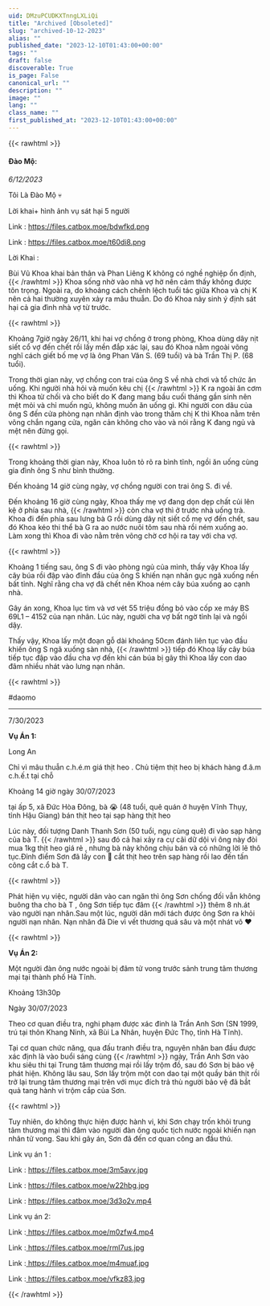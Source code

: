 ```yaml
---
uid: DMzuPCUDKXTnngLXLiQi
title: "Archived [Obsoleted]"
slug: "archived-10-12-2023"
alias: ""
published_date: "2023-12-10T01:43:00+00:00"
tags: ""
draft: false
discoverable: True
is_page: False
canonical_url: ""
description: ""
image: ""
lang: ""
class_name: ""
first_published_at: "2023-12-10T01:43:00+00:00"
---
```

{{< rawhtml >}}
<h4>Đào Mộ:</h4>
<p><i>6/12/2023</i></p>
<p>Tôi Là Đào Mộ 💀</P>
<p>Lời khai+ hình ảnh vụ sát hại 5 người</P>
<p>Link : <a href="https://files.catbox.moe/bdwfkd.png">https://files.catbox.moe/bdwfkd.png</a></P>
<p>Link : <a href="https://files.catbox.moe/t60di8.png">https://files.catbox.moe/t60di8.png</a></p>
<p>Lời Khai :</P>
<p>Bùi Vũ Khoa khai bản thân và Phan Liêng K không có nghề nghiệp ổn định, 
{{< /rawhtml >}}
Khoa sống nhờ vào nhà vợ hờ nên cảm thấy không được tôn trọng. Ngoài ra, do khoảng cách chênh lệch tuổi tác giữa 
Khoa và chị K nên cả hai thường xuyên xảy ra mâu thuẫn. Do đó Khoa nảy sinh ý định sát hại cả gia đình nhà vợ từ trước.</P>
{{< rawhtml >}}
<p>Khoảng 7giờ ngày 26/11, khi hai vợ chồng ở trong phòng, Khoa dùng dây nịt siết cổ vợ đến chết rồi lấy mền đắp xác lại, 
sau đó Khoa nằm ngoài võng nghĩ cách giết bố mẹ vợ là ông Phan Văn S. (69 tuổi) và bà Trần Thị P. (68 tuổi).</P>
<p>Trong thời gian này, vợ chồng con trai của ông S về nhà chơi và tổ chức ăn uống. Khi người nhà hỏi và muốn kêu chị 
{{< /rawhtml >}}
K ra ngoài ăn cơm thì Khoa từ chối và cho biết do K đang mang bầu cuối tháng gần sinh nên mệt mỏi và chỉ muốn ngủ, không 
muốn ăn uống gì. Khi người con dâu của ông S đến cửa phòng nạn nhân định vào trong thăm chị K thì Khoa nằm trên võng chắn 
ngang cửa, ngăn cản không cho vào và nói rằng K đang ngủ và mệt nên đừng gọi.</P>
{{< rawhtml >}}
<p>Trong khoảng thời gian này, Khoa luôn tỏ rõ ra bình tĩnh, ngồi ăn uống cùng gia đình ông S như bình thường.</P>
<p>Đến khoảng 14 giờ cùng ngày, vợ chồng người con trai ông S. đi về.</P>
<p>Đến khoảng 16 giờ cùng ngày, Khoa thấy mẹ vợ đang dọn dẹp chất củi lên kệ ở phía sau nhà,
{{< /rawhtml >}}
 còn cha vợ thì ở trước nhà uống trà. Khoa đi đến phía sau lưng bà G rồi dùng dây nịt siết cổ mẹ vợ đến chết, 
 sau đó Khoa kéo thi thể bà G ra ao nước nuôi tôm sau nhà rồi ném xuống ao. Làm xong thì Khoa đi vào nằm trên võng chờ 
 cơ hội ra tay với cha vợ.</P>
{{< rawhtml >}}
<p>Khoảng 1 tiếng sau, ông S đi vào phòng ngủ của mình, thấy vậy Khoa lấy cây búa rồi đập vào đỉnh đầu của ông S 
khiến nạn nhân gục ngã xuống nền bất tỉnh. Nghĩ rằng cha vợ đã chết nên Khoa ném cây búa xuống ao cạnh nhà.</P>
<p>Gây án xong, Khoa lục tìm và vơ vét 55 triệu đồng bỏ vào cốp xe máy BS 69L1 – 4152 của nạn nhân. 
Lúc này, người cha vợ bất ngờ tỉnh lại và ngồi dậy.</P>
<p>Thấy vậy, Khoa lấy một đoạn gỗ dài khoảng 50cm đánh liên tục vào đầu khiến ông S ngã xuống sàn nhà, 
{{< /rawhtml >}}
tiếp đó Khoa lấy cây búa tiếp tục đập vào đầu cha vợ đến khi cán búa bị gãy thì Khoa lấy con dao đâm nhiều nhát vào 
lưng nạn nhân.</P>
{{< rawhtml >}}
<p>#daomo</P>
<hr>
<p>7/30/2023</p>
<p><b>Vụ Án 1:</b></p>
<p>Long An</p>
<p>Chỉ vì mâu thuẫn c.h.é.m giá thịt heo . Chủ tiệm thịt heo bị khách hàng đ.â.m c.h.ế.t tại chỗ</p>
<p>Khoảng 14 giờ ngày 30/07/2023</p>
<p>tại ấp 5, xã Đức Hòa Đông, bà 😭 
(48 tuổi, quê quán ở huyện Vĩnh Thụy, tỉnh Hậu Giang) bán thịt heo tại sạp hàng thịt heo</p>
<p>Lúc này, đối tượng Danh Thanh Sơn (50 tuổi, ngụ cùng quê) đi vào sạp hàng của bà T. 
{{< /rawhtml >}}
sau đó cả hai xảy ra cự cãi dữ dội vì ông này đòi mua 1kg thịt heo giá rẻ , nhưng bà này không chịu bán và có những lời lẽ 
thô tục.Đỉnh điểm Sơn đã lấy con 🔪 cắt thịt heo trên sạp hàng rồi lao đến tấn công cắt c.ổ bà T.</p>
{{< rawhtml >}}
<p>Phát hiện vụ việc, người dân vào can ngăn thì ông Sơn chống đối vẫn không buông tha cho bà T , ông Sơn tiếp tục đâm 
{{< /rawhtml >}}
thêm 8 nh.át vào người nạn nhân.Sau một lúc, người dân mới tách được ông Sơn ra khỏi người nạn nhân. Nạn nhân đã Die vì 
vết thương quá sâu và một nhát vô ❤️</p>
{{< rawhtml >}}
<p><b>Vụ Án 2:</b></p>
<p>Một người đàn ông nước ngoài bị đâm tử vong trước sảnh trung tâm thương mại tại thành phố Hà Tĩnh.</p>
<p>Khoảng 13h30p </p>
<p>Ngày 30/07/2023</p>
<p>Theo cơ quan điều tra, nghi phạm được xác đinh là Trần Anh Sơn (SN 1999, trú tại thôn Khang Ninh, 
xã Bùi La Nhân, huyện Đức Thọ, tỉnh Hà Tĩnh).</p>
<p>Tại cơ quan chức năng, qua đấu tranh điều tra, nguyên nhân ban đầu được xác định là vào buổi sáng cùng 
{{< /rawhtml >}}
ngày, Trần Anh Sơn vào khu siêu thi tại Trung tâm thương mại rồi lấy trộm đồ, sau đó Sơn bị bảo vệ phát hiện. 
Không lâu sau, Sơn lấy trộm một con dao tại một quầy bán thịt rồi trở lại trung tâm thương mại trên với mục đích trả thù 
người bảo vệ đã bắt quả tang hành vi trộm cắp của Sơn.</p>
{{< rawhtml >}}
<p>Tuy nhiên, do không thực hiện được hành vi, khi Sơn chạy trốn khỏi trung tâm thương mại thì đâm vào người 
đàn ông quốc tịch nước ngoài khiến nạn nhân tử vong. Sau khi gây án, Sơn đã đến cơ quan công an đầu thú.</p>
<p>Link vụ án 1 :</p>
<p>Link : <a href="https://files.catbox.moe/3m5avv.jpg">https://files.catbox.moe/3m5avv.jpg</a></p>
<p>Link : <a href="https://files.catbox.moe/w22hbg.jpg">https://files.catbox.moe/w22hbg.jpg</a></p>
<p>Link : <a href="https://files.catbox.moe/3d3o2v.mp4">https://files.catbox.moe/3d3o2v.mp4</a></p>
<p>Link vụ án 2: </p>
<p>Link :<a href="https://files.catbox.moe/m0zfw4.mp4"> https://files.catbox.moe/m0zfw4.mp4</a></p>
<p>Link :<a href="https://files.catbox.moe/rml7us.jpg"> https://files.catbox.moe/rml7us.jpg</a></p>
<p>Link :<a href="https://files.catbox.moe/m4muaf.jpg"> https://files.catbox.moe/m4muaf.jpg</a></p>
<p>Link :<a href="https://files.catbox.moe/vfkz83.jpg"> https://files.catbox.moe/vfkz83.jpg</a></p>
{{< /rawhtml >}}
